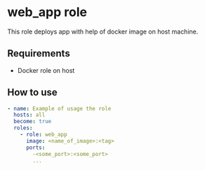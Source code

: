 # web_app role

This role deploys app with help of docker image on host machine.

## Requirements

- Docker role on host

## How to use

```main.yaml
- name: Example of usage the role
  hosts: all
  become: true
  roles:
    - role: web_app
      image: <name_of_image>:<tag>
      ports:
        -<some_port>:<some_port>
        ...
```
